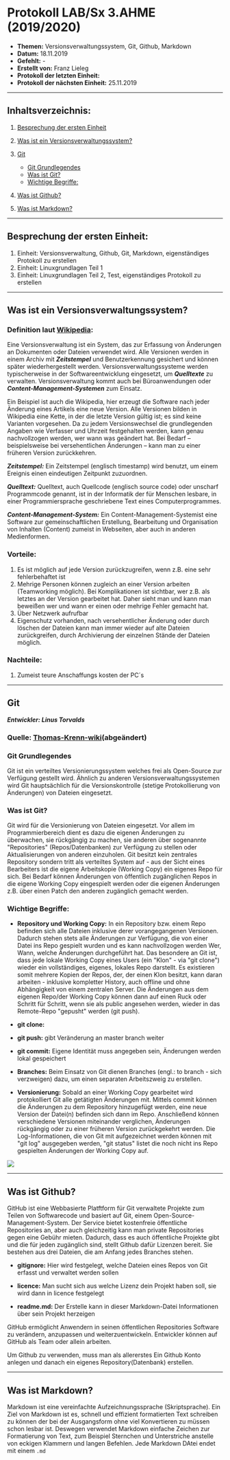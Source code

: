# Protokoll LAB/Sx 3.AHME (2019/2020)

* **Themen:** Versionsverwaltungssystem, Git, Github, Markdown
* **Datum:** 18.11.2019
* **Gefehlt:** -
* **Erstellt von:** Franz Lieleg 
* **Protokoll der letzten Einheit:**
* **Protokoll der nächsten Einheit:** 25.11.2019

-------------------------------------------------------------------------------------------------------------------------------------------

## Inhaltsverzeichnis:

1. [Besprechung der ersten Einheit](#besprechung-der-ersten-einheit)
1. [Was ist ein Versionsverwaltungssystem?](#was-ist-ein-versionsverwaltungssystem)
1. [Git](#git)
    * [Git Grundlegendes](#git-grundlegend)
    * [Was ist Git?](#was-ist-git)
    * [Wichtige Begriffe:](#wichtige-Begriffe)
    
 1. [Was ist Github?](#was-ist-github)
 1. [Was ist Markdown?](#was-ist-markdown)
----------------------------------------------------------------------------------------------------------------------------------------

## Besprechung der ersten Einheit:

1. Einheit: Versionsverwaltung, Github, Git, Markdown, eigenständiges Protokoll zu erstellen
1. Einheit: Linuxgrundlagen Teil 1
1. Einheit: Linuxgrundlagen Teil 2, Test, eigenständiges Protokoll zu erstellen

-------------------------------------------------------------------------------------------------------------------------------------------

## Was ist ein Versionsverwaltungssystem?
### Definition laut [Wikipedia](https://de.wikipedia.org/wiki/Versionsverwaltung):
Eine Versionsverwaltung ist ein System, das zur Erfassung von Änderungen an Dokumenten oder Dateien verwendet wird. Alle Versionen werden in einem Archiv mit ***Zeitstempel*** und Benutzerkennung gesichert und können später wiederhergestellt werden. Versionsverwaltungssysteme werden typischerweise in der Softwareentwicklung eingesetzt, um ***Quelltexte*** zu verwalten. Versionsverwaltung kommt auch bei Büroanwendungen oder ***Content-Management-Systemen*** zum Einsatz.

Ein Beispiel ist auch die Wikipedia, hier erzeugt die Software nach jeder Änderung eines Artikels eine neue Version. Alle Versionen bilden in Wikipedia eine Kette, in der die letzte Version gültig ist; es sind keine Varianten vorgesehen. Da zu jedem Versionswechsel die grundlegenden Angaben wie Verfasser und Uhrzeit festgehalten werden, kann genau nachvollzogen werden, wer wann was geändert hat. Bei Bedarf – beispielsweise bei versehentlichen Änderungen – kann man zu einer früheren Version zurückkehren.


***Zeitstempel:*** Ein Zeitstempel (englisch timestamp) wird benutzt, um einem Ereignis einen eindeutigen Zeitpunkt zuzuordnen.

***Quelltext:*** Quelltext, auch Quellcode (englisch source code) oder unscharf Programmcode genannt, ist in der Informatik der für    Menschen lesbare, in einer Programmiersprache geschriebene Text eines Computerprogrammes.

***Content-Management-System:*** Ein Content-Management-Systemist eine Software zur gemeinschaftlichen Erstellung, Bearbeitung und Organisation von Inhalten (Content) zumeist in Webseiten, aber auch in anderen Medienformen.


### Vorteile:
1. Es ist möglich auf jede Version zurückzugreifen, wenn z.B. eine sehr fehlerbehaftet ist
1. Mehrige Personen können zugleich an einer Version arbeiten (Teamworking möglich). Bei Komplikationen ist sichtbar, wer z.B. als letztes an der Version gearbeitet hat. Daher sieht man und kann man beweißen wer und wann er einen oder mehrige Fehler gemacht hat.
1. Über Netzwerk aufrufbar
1. Eigenschutz vorhanden, nach versehentlicher Änderung oder durch löschen der Dateien kann man immer wieder auf alte Dateien zurückgreifen, durch Archivierung der einzelnen Stände der Dateien möglich. 

### Nachteile:
1. Zumeist teure Anschaffungs kosten der PC´s

----------------------------------------------------------------------------------------------------------------------------------------

## Git
***Entwickler: Linus Torvalds***

### Quelle: [Thomas-Krenn-wiki](https://www.thomas-krenn.com/de/wiki/Git_Grundbegriffe#Was_ist_Git.3F)(abgeändert)

### Git Grundlegendes

Git ist ein verteiltes Versionierungssystem welches frei als Open-Source zur Verfügung gestellt wird.  Ähnlich zu anderen Versionsverwaltungssystemen wird Git hauptsächlich für die Versionskontrolle (stetige Protokollierung von Änderungen) von Dateien eingesetzt. 

### Was ist Git?

Git wird für die Versionierung von Dateien eingesetzt. Vor allem im Programmierbereich dient es dazu die eigenen Änderungen zu überwachen, sie rückgängig zu machen, sie anderen über sogenannte "Repositories" (Repos/Datenbanken) zur Verfügung zu stellen oder Aktualisierungen von anderen einzuholen. Git besitzt kein zentrales Repository sondern tritt als verteiltes System auf - aus der Sicht eines Bearbeiters ist die eigene Arbeitskopie (Working Copy) ein eigenes Repo für sich. Bei Bedarf können Änderungen von öffentlich zugänglichen Repos in die eigene Working Copy eingespielt werden oder die eigenen Änderungen z.B. über einen Patch den anderen zugänglich gemacht werden.

### Wichtige Begriffe:
* **Repository und Working Copy:** In ein Repository bzw. einem Repo befinden sich alle Dateien inklusive derer vorangegangenen Versionen. Dadurch stehen stets alle Änderungen zur Verfügung, die von einer Datei ins Repo gespielt wurden und es kann nachvollzogen werden Wer, Wann, welche Änderungen durchgeführt hat. Das besondere an Git ist, dass jede lokale Working Copy eines Users (ein "Klon" - via "git clone") wieder ein vollständiges, eigenes, lokales Repo darstellt. Es existieren somit mehrere Kopien der Repos, der, der einen Klon besitzt, kann daran arbeiten - inklusive kompletter History, auch offline und ohne Abhängigkeit von einem zentralen Server. Die Änderungen aus dem eigenen Repo/der Working Copy können dann auf einen Ruck oder Schritt für Schritt, wenn sie als public angesehen werden, wieder in das Remote-Repo "gepusht" werden (git push).



* **git clone:**
* **git push:** gibt Veränderung an master branch weiter
* **git commit:** Eigene Identität muss angegeben sein, Änderungen werden lokal gespeichert



* **Branches:** Beim Einsatz von Git dienen Branches (engl.: to branch - sich verzweigen) dazu, um einen separaten Arbeitszweig zu erstellen.

* **Versionierung:** Sobald an einer Working Copy gearbeitet wird protokolliert Git alle getätigten Änderungen mit. Mittels commit können die Änderungen zu dem Repository hinzugefügt werden, eine neue Version der Datei(n) befinden sich dann im Repo. Anschließend können verschiedene Versionen miteinander verglichen, Änderungen rückgängig oder zu einer früheren Version zurückgekehrt werden. Die Log-Informationen, die von Git mit aufgezeichnet werden können mit "git log" ausgegeben werden, "git status" listet die noch nicht ins Repo gespielten Änderungen der Working Copy auf.

![](http://www.terminus-notfallmedizin.de/blog/wp-content/uploads/2011/01/local-remote.png)

----------------------------------------------------------------------------------------------------------------------------------------

## Was ist Github?

GitHub ist eine Webbasierte Platftform für Git verwaltete Projekte zum Teilen von Softwarecode und basiert auf Git, einem Open-Source-Management-System. Der Service bietet kostenfreie öffentliche Repositories an, aber auch gleichzeitig kann man private Repositories gegen eine Gebühr mieten. Dadurch, dass es auch öffentliche Projekte gibt und die für jeden zugänglich sind, stellt Github dafür Lizenzen bereit. Sie bestehen aus drei Dateien, die am Anfang jedes Branches stehen.

* **gitignore:** Hier wird festgelegt, welche Dateien eines Repos von Git erfasst und verwaltet werden sollen 

* **licence:** Man sucht sich aus welche Lizenz dein Projekt haben soll, sie wird dann in licence festgelegt

* **readme.md:** Der Erstelle kann in dieser Markdown-Datei Informationen über sein Projekt herzeigen


GitHub ermöglicht Anwendern in seinen öffentlichen Repositories Software zu verändern, anzupassen und weiterzuentwickeln. Entwickler können auf GitHub als Team oder allein arbeiten.

Um Github zu verwenden, muss man als allererstes Ein Github Konto anlegen und danach ein eigenes Repository(Datenbank) erstellen.

----------------------------------------------------------------------------------------------------------------------------------------

## Was ist Markdown?

Markdown ist eine vereinfachte Aufzeichnungssprache (Skriptsprache). Ein Ziel von Markdown ist es, schnell und effizient formatierten Text schreiben zu können der bei der Ausgangsform ohne viel Konvertieren zu müssen schon lesbar ist. Deswegen verwendet Markdown einfache Zeichen zur Formatierung von Text, zum Beispiel Sternchen und Unterstriche anstelle von eckigen Klammern und langen Befehlen.
Jede Markdown DAtei endet mit einem ```.md```



